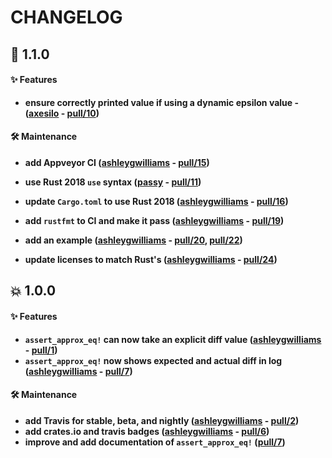 # CHANGELOG

## 💫 1.1.0

#### ✨ Features

- **ensure correctly printed value if using a dynamic epsilon value - ([axesilo] - [pull/10])**

  [axesilo]: https://github.com/axesilo
  [pull/10]: https://github.com/ashleygwilliams/assert_approx_eq/pull/10

#### 🛠️ Maintenance

- **add Appveyor CI ([ashleygwilliams] - [pull/15])**
- **use Rust 2018 `use` syntax ([passy] - [pull/11])**
- **update `Cargo.toml` to use Rust 2018 ([ashleygwilliams] - [pull/16])**
- **add `rustfmt` to CI and make it pass ([ashleygwilliams] - [pull/19])**
- **add an example ([ashleygwilliams] - [pull/20], [pull/22])**
- **update licenses to match Rust's ([ashleygwilliams] - [pull/24])**

  [pull/15]: https://github.com/ashleygwilliams/assert_approx_eq/pull/15
  [pull/11]: https://github.com/ashleygwilliams/assert_approx_eq/pull/11
  [passy]: https://github.com/passy
  [pull/16]: https://github.com/ashleygwilliams/assert_approx_eq/pull/16
  [pull/19]: https://github.com/ashleygwilliams/assert_approx_eq/pull/19
  [pull/20]: https://github.com/ashleygwilliams/assert_approx_eq/pull/20
  [pull/22]: https://github.com/ashleygwilliams/assert_approx_eq/pull/22
  [pull/24]: https://github.com/ashleygwilliams/assert_approx_eq/pull/24


## 💥 1.0.0

#### ✨ Features

- **`assert_approx_eq!` can now take an explicit diff value ([ashleygwilliams] - [pull/1])**
- **`assert_approx_eq!` now shows expected and actual diff in log ([ashleygwilliams] - [pull/7])**

#### 🛠️ Maintenance

- **add Travis for stable, beta, and nightly ([ashleygwilliams] - [pull/2])**
- **add crates.io and travis badges ([ashleygwilliams] - [pull/6])**
- **improve and add documentation of `assert_approx_eq!` ([pull/7])**

[ashleygwilliams]: https://github.com/ashleygwilliams
[pull/1]: https://github.com/ashleygwilliams/assert_approx_eq/pull/1
[pull/2]: https://github.com/ashleygwilliams/assert_approx_eq/pull/2
[pull/6]: https://github.com/ashleygwilliams/assert_approx_eq/pull/6
[pull/7]: https://github.com/ashleygwilliams/assert_approx_eq/pull/7
